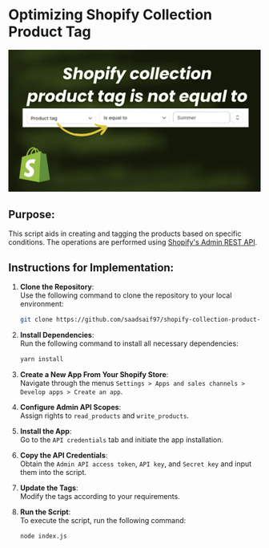 # Optimizing Shopify Collection Product Tag

![Shopify collection product tag is not equal to](./images/shopify-collection-product-tag-is-not-equal-to.webp)

## Purpose:

This script aids in creating and tagging the products based on specific conditions. The operations are performed using [Shopify's Admin REST API](https://shopify.dev/docs/api/admin-rest/2023-07/resources/product).

## Instructions for Implementation:

1. **Clone the Repository**:  
   Use the following command to clone the repository to your local environment:
   ```bash
   git clone https://github.com/saadsaif97/shopify-collection-product-tag-is-not-equal-to.git
   ```
   
2. **Install Dependencies**:  
    Run the following command to install all necessary dependencies:
    ```bash
    yarn install
    ```

3. **Create a New App From Your Shopify Store**:  
Navigate through the menus `Settings > Apps and sales channels > Develop apps > Create an app`.

4. **Configure Admin API Scopes**:  
Assign rights to `read_products` and `write_products`.

5. **Install the App**:  
Go to the `API credentials` tab and initiate the app installation.

6. **Copy the API Credentials**:  
Obtain the `Admin API access token`, `API key`, and `Secret key` and input them into the script.

7. **Update the Tags**:  
Modify the tags according to your requirements.

8. **Run the Script**:  
To execute the script, run the following command:
    ```bash
    node index.js
    ```
